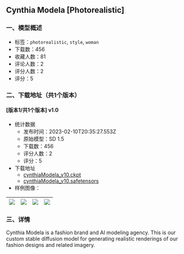 ## Cynthia Modela [Photorealistic]
### 一、模型概述

- 标签：`photorealistic`, `style`, `woman`
- 下载数：456
- 收藏人数：81
- 评论人数：2
- 评分人数：2
- 评分：5

### 二、下载地址（共1个版本）

#### [版本1/共1个版本] v1.0

- 统计数据
  - 发布时间：2023-02-10T20:35:27.553Z
  - 原始模型：SD 1.5
  - 下载数：456
  - 评分人数：2
  - 评分：5
- 下载地址
  - [cynthiaModela_v10.ckpt](https://civitai.com/api/download/models/9304?type=Model&format=PickleTensor&size=full&fp=fp16)
  - [cynthiaModela_v10.safetensors](https://civitai.com/api/download/models/9304)
- 样例图像：

| <img src="https://image.civitai.com/xG1nkqKTMzGDvpLrqFT7WA/91a3e3dd-3764-4de1-8810-286614da5100/width=450/89166.jpeg" /> | <img src="https://image.civitai.com/xG1nkqKTMzGDvpLrqFT7WA/6e9ea660-8725-469b-e12b-552102a83d00/width=450/89179.jpeg" /> | <img src="https://image.civitai.com/xG1nkqKTMzGDvpLrqFT7WA/091452ec-84c0-43ce-0629-533e697d1400/width=450/89178.jpeg" /> | <img src="https://image.civitai.com/xG1nkqKTMzGDvpLrqFT7WA/14946394-6d6f-473c-d5de-813e9586c600/width=450/89177.jpeg" /> |
| ---- | ---- | ---- | ---- |


### 三、详情
<p>Cynthia Modela is a fashion brand and AI modeling agency. This is our custom stable diffusion model for generating realistic renderings of our fashion designs and related imagery.</p>